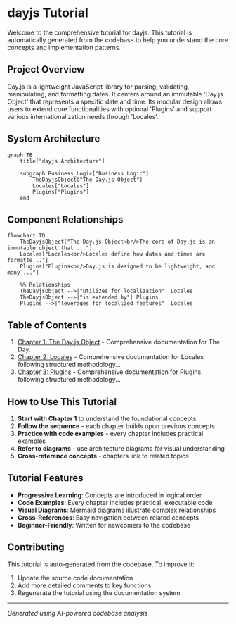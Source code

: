# dayjs Tutorial

Welcome to the comprehensive tutorial for dayjs. This tutorial is automatically generated from the codebase to help you understand the core concepts and implementation patterns.

## Project Overview

Day.js is a lightweight JavaScript library for parsing, validating, manipulating, and formatting dates. It centers around an immutable 'Day.js Object' that represents a specific date and time. Its modular design allows users to extend core functionalities with optional 'Plugins' and support various internationalization needs through 'Locales'.


## System Architecture

```mermaid
graph TB
    title["dayjs Architecture"]

    subgraph Business_Logic["Business Logic"]
        TheDayjsObject["The Day.js Object"]
        Locales["Locales"]
        Plugins["Plugins"]
    end

```

## Component Relationships

```mermaid
flowchart TD
    TheDayjsObject["The Day.js Object<br/>The core of Day.js is an immutable object that ..."]
    Locales["Locales<br/>Locales define how dates and times are formatte..."]
    Plugins["Plugins<br/>Day.js is designed to be lightweight, and many ..."]

    %% Relationships
    TheDayjsObject -->|"utilizes for localization"| Locales
    TheDayjsObject -->|"is extended by"| Plugins
    Plugins -->|"leverages for localized features"| Locales
```

## Table of Contents

1. [Chapter 1: The Day.js Object](chapter_01.md) - Comprehensive documentation for The Day.
2. [Chapter 2: Locales](chapter_02.md) - Comprehensive documentation for Locales following structured methodology...
3. [Chapter 3: Plugins](chapter_03.md) - Comprehensive documentation for Plugins following structured methodology...

## How to Use This Tutorial

1. **Start with Chapter 1** to understand the foundational concepts
2. **Follow the sequence** - each chapter builds upon previous concepts
3. **Practice with code examples** - every chapter includes practical examples
4. **Refer to diagrams** - use architecture diagrams for visual understanding
5. **Cross-reference concepts** - chapters link to related topics

## Tutorial Features

- **Progressive Learning**: Concepts are introduced in logical order
- **Code Examples**: Every chapter includes practical, executable code
- **Visual Diagrams**: Mermaid diagrams illustrate complex relationships
- **Cross-References**: Easy navigation between related concepts
- **Beginner-Friendly**: Written for newcomers to the codebase

## Contributing

This tutorial is auto-generated from the codebase. To improve it:
1. Update the source code documentation
2. Add more detailed comments to key functions
3. Regenerate the tutorial using the documentation system

---

*Generated using AI-powered codebase analysis*
